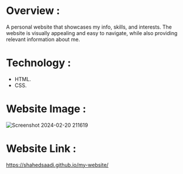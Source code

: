 
# Overview :

A personal website that showcases my info, skills, and interests. The website is visually appealing and easy to navigate, while also providing relevant information about me.

# Technology :
- HTML.
- CSS.

# Website Image :

![Screenshot 2024-02-20 211619](https://github.com/shahedsaadi/my-website/assets/108287237/96da1cdf-e81b-45b1-96cb-7bfd351e3f8f)

# Website Link :
https://shahedsaadi.github.io/my-website/
